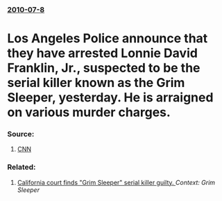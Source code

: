 ### [2010-07-8](/news/2010/07/8/index.md)

# Los Angeles Police announce that they have arrested Lonnie David Franklin, Jr., suspected to be the serial killer known as the Grim Sleeper, yesterday. He is arraigned on various murder charges. 




### Source:

1. [CNN](http://www.cnn.com/2010/CRIME/07/08/grim.sleeper.case/index.html?hpt=T1)

### Related:

1. [California court finds "Grim Sleeper" serial killer guilty. ](/news/2016/05/5/california-court-finds-grim-sleeper-serial-killer-guilty.md) _Context: Grim Sleeper_
